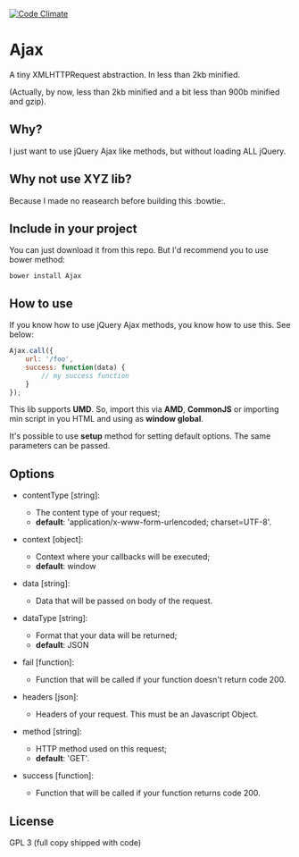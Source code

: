 [![Code Climate](https://codeclimate.com/github/renie/Ajax/badges/gpa.svg)](https://codeclimate.com/github/renie/Ajax)

# Ajax

A tiny XMLHTTPRequest abstraction. In less than 2kb minified.

(Actually, by now, less than 2kb minified and a bit less than 900b minified and gzip).


## Why?

I just want to use jQuery Ajax like methods, but without loading ALL jQuery.


## Why not use XYZ lib?

Because I made no reasearch before building this :bowtie:.


## Include in your project

You can just download it from this repo. But I'd recommend you to use bower method:

```
bower install Ajax
```

## How to use

If you know how to use jQuery Ajax methods, you know how to use this. See below:

```javascript
Ajax.call({
	url: '/foo',
	success: function(data) {
		// my success function
	}
});
```

This lib supports **UMD**. So, import this via **AMD**, **CommonJS** or importing min script in you HTML and using as **window global**.

It's possible to use **setup** method for setting default options. The same parameters can be passed. 

## Options

* contentType [string]: 
	* The content type of your request;
	* **default**: 'application/x-www-form-urlencoded; charset=UTF-8'.

* context [object]:
	* Context where your callbacks will be executed;
	* **default**: window

* data [string]:
	* Data that will be passed on body of the request.

* dataType [string]:
	* Format that your data will be returned;
	* **default**: JSON

* fail [function]:
	* Function that will be called if your function doesn't return code 200.

* headers [json]: 
	* Headers of your request. This must be an Javascript Object.

* method [string]:
	* HTTP method used on this request; 
	* **default**: 'GET'.

* success [function]:
	* Function that will be called if your function returns code 200.

## License

GPL 3 (full copy shipped with code)

